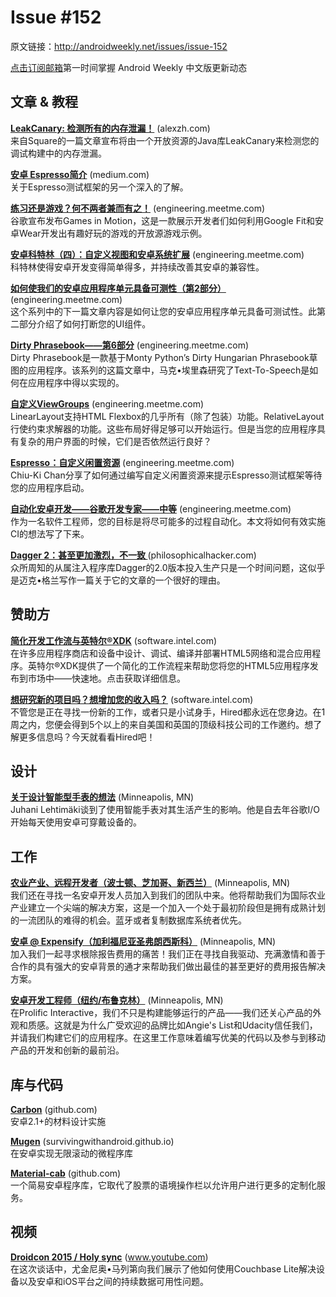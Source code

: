 # Issue #152

>
原文链接：<http://androidweekly.net/issues/issue-152>

[点击订阅邮箱](http://tinyletter.com/androidweeklycn)第一时间掌握 Android Weekly 中文版更新动态

## 文章 & 教程

**[LeakCanary: 检测所有的内存泄漏！](http://blog.jetbrains.com/kotlin/2015/04/announcing-anko-for-android/)** (alexzh.com)   
来自Square的一篇文章宣布将由一个开放资源的Java库LeakCanary来检测您的调试构建中的内存泄漏。
  
**[安卓 Espresso简介](http://konmik.github.io/introduction-to-model-view-presenter-on-android.html)** (medium.com)   
关于Espresso测试框架的另一个深入的了解。

**[练习还是游戏？何不两者兼而有之！](http://www.androiddesignpatterns.com/2013/04/activitys-threads-memory-leaks.html)** (engineering.meetme.com)   
谷歌宣布发布Games in Motion，这是一款展示开发者们如何利用Google Fit和安卓Wear开发出有趣好玩的游戏的开放源游戏示例。

**[安卓科特林（四）：自定义视图和安卓系统扩展](http://www.androiddesignpatterns.com/2013/04/activitys-threads-memory-leaks.html)** (engineering.meetme.com)   
科特林使得安卓开发变得简单得多，并持续改善其安卓的兼容性。

**[如何使我们的安卓应用程序单元具备可测性（第2部分）](http://www.androiddesignpatterns.com/2013/04/activitys-threads-memory-leaks.html)** (engineering.meetme.com)   
这个系列中的下一篇文章内容是如何让您的安卓应用程序单元具备可测试性。此第二部分介绍了如何打断您的UI组件。

**[Dirty Phrasebook——第6部分](http://www.androiddesignpatterns.com/2013/04/activitys-threads-memory-leaks.html)** (engineering.meetme.com)   
Dirty Phrasebook是一款基于Monty Python’s Dirty Hungarian Phrasebook草图的应用程序。该系列的这篇文章中，马克•埃里森研究了Text-To-Speech是如何在应用程序中得以实现的。

**[自定义ViewGroups](http://www.androiddesignpatterns.com/2013/04/activitys-threads-memory-leaks.html)** (engineering.meetme.com)   
LinearLayout支持HTML Flexbox的几乎所有（除了包装）功能。RelativeLayout行使约束求解器的功能。这些布局好得足够可以开始运行。但是当您的应用程序具有复杂的用户界面的时候，它们是否依然运行良好？

**[Espresso：自定义闲置资源](http://www.androiddesignpatterns.com/2013/04/activitys-threads-memory-leaks.html)** (engineering.meetme.com)   
Chiu-Ki Chan分享了如何通过编写自定义闲置资源来提示Espresso测试框架等待您的应用程序启动。

**[自动化安卓开发——谷歌开发专家——中等](http://www.androiddesignpatterns.com/2013/04/activitys-threads-memory-leaks.html)** (engineering.meetme.com)   
作为一名软件工程师，您的目标是将尽可能多的过程自动化。本文将如何有效实施CI的想法写了下来。
 
**[Dagger 2：甚至更加激烈，不一致 ](https://www.bignerdranch.com/blog/triumph-android-studio-1-2-sneaks-in-full-testing-support/)** (philosophicalhacker.com)   
众所周知的从属注入程序库Dagger的2.0版本投入生产只是一个时间问题，这似乎是迈克•格兰写作一篇关于它的文章的一个很好的理由。

## 赞助方

**[简化开发工作流与英特尔®XDK](https://software.intel.com/en-us/android/app-testing?utm_source=Android+Weekly&utm_medium=Banner+Ad&utm_campaign=Android+ASMO+Q2-15+Android+Weekly&utm_content=General+Developers+sponsored+post)** (software.intel.com)   
在许多应用程序商店和设备中设计、调试、编译并部署HTML5网络和混合应用程序。英特尔®XDK提供了一个简化的工作流程来帮助您将您的HTML5应用程序发布到市场中——快速地。点击获取详细信息。

**[想研究新的项目吗？想增加您的收入吗？](https://software.intel.com/en-us/android/app-testing?utm_source=Android+Weekly&utm_medium=Banner+Ad&utm_campaign=Android+ASMO+Q2-15+Android+Weekly&utm_content=General+Developers+sponsored+post)** (software.intel.com)   
不管您是正在寻找一份新的工作，或者只是小试身手，Hired都永远在您身边。在1周之内，您便会得到5个以上的来自美国和英国的顶级科技公司的工作邀约。想了解更多信息吗？今天就看看Hired吧！

## 设计

**[关于设计智能型手表的想法](http://berlinstartupjobs.com/engineering/senior-android-developer-qlearning/)** (Minneapolis, MN)   
Juhani Lehtimäki谈到了使用智能手表对其生活产生的影响。他是自去年谷歌I/O开始每天使用安卓可穿戴设备的。

## 工作

**[农业产业、远程开发者（波士顿、芝加哥、新西兰）](http://berlinstartupjobs.com/engineering/senior-android-developer-qlearning/)** (Minneapolis, MN)   
我们还在寻找一名安卓开发人员加入到我们的团队中来。他将帮助我们为国际农业产业建立一个尖端的解决方案，这是一个加入一个处于最初阶段但是拥有成熟计划的一流团队的难得的机会。蓝牙或者复制数据库系统者优先。
 
**[安卓 @ Expensify（加利福尼亚圣弗朗西斯科）](https://www.storehouse.co/jobs/android-developer)** (Minneapolis, MN)   
加入我们一起寻求根除报告费用的痛苦！我们正在寻找自我驱动、充满激情和善于合作的具有强大的安卓背景的通才来帮助我们做出最佳的甚至更好的费用报告解决方案。 

**[安卓开发工程师（纽约/布鲁克林）](https://www.storehouse.co/jobs/android-developer)** (Minneapolis, MN)   
在Prolific Interactive，我们不只是构建能够运行的产品——我们还关心产品的外观和质感。这就是为什么广受欢迎的品牌比如Angie's List和Udacity信任我们，并请我们构建它们的应用程序。在这里工作意味着编写优美的代码以及参与到移动产品的开发和创新的最前沿。

  

## 库与代码

**[Carbon](https://github.com/florent37/WearMenu)** (github.com)   
安卓2.1+的材料设计实施


**[Mugen](https://github.com/klongmitre/android-segmented-control-view)** (survivingwithandroid.github.io)       
在安卓实现无限滚动的微程序库	

**[Material-cab](https://github.com/wasabeef/recyclerview-animators)** (github.com)       
一个简易安卓程序库，它取代了股票的语境操作栏以允许用户进行更多的定制化服务。


## 视频 

**[Droidcon 2015 / Holy sync](https://caster.io/android/episode-3-android-studio-productivity-custom-shortcuts/)** (www.youtube.com)    
在这次谈话中，尤金尼奥•马列第向我们展示了他如何使用Couchbase Lite解决设备以及安卓和iOS平台之间的持续数据可用性问题。
